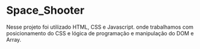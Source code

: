 # Space_Shooter
Nesse projeto foi  utilizado HTML, CSS e Javascript. onde trabalhamos com posicionamento do CSS e lógica de programação e manipulação do DOM  e Array.

